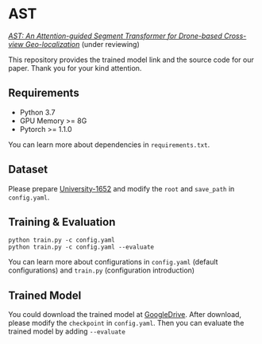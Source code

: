 # AST
[_AST: An Attention-guided Segment Transformer for Drone-based Cross-view Geo-localization_](https://www.github.com/riveryale/AST) (under reviewing)

This repository provides the trained model link and the source code for our paper. Thank you for your kind attention.

## Requirements
- Python 3.7
- GPU Memory >= 8G
- Pytorch >= 1.1.0

You can learn more about dependencies in ``requirements.txt``.

## Dataset
Please prepare [University-1652](https://github.com/layumi/University1652-Baseline) and modify the ``root`` and ``save_path`` in ``config.yaml``.

## Training & Evaluation
```
python train.py -c config.yaml
python train.py -c config.yaml --evaluate
```
You can learn more about configurations in ``config.yaml`` (default configurations) and ``train.py`` (configuration introduction)

## Trained Model
You could download the trained model at [GoogleDrive](https://drive.google.com/file/d/10yKlOG1ZnZIwRIqLDTrpbpp_dH5BVMRz/view?usp=sharing). After download, please modify the ``checkpoint`` in ``config.yaml``. Then you can evaluate the trained model by adding ``--evaluate``
<!-- 
## Citation
```
Not yet
``` -->
